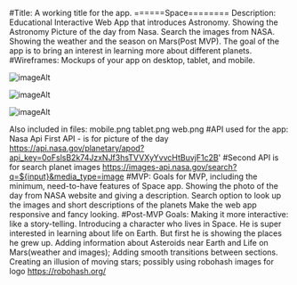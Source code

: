 #Title: A working title for the app. ======Space========
Description: Educational Interactive Web App that introduces Astronomy. Showing the Astronomy Picture of the day from Nasa. Search the images from NASA. Showing the weather and the season on Mars(Post MVP). The goal of the app is to bring an interest in learning more about different planets. 
#Wireframes: Mockups of your app on desktop, tablet, and mobile.

![imageAlt](https://imgur.com/53zBSR2.png)

![imageAlt](https://imgur.com/BrHZOf3.png)

![imageAlt](https://imgur.com/28AEzPw.png)

<!-- ![imageAlt](imageURL.png) -->
Also included in files: mobile.png tablet.png web.png
#API used for the app: Nasa Api
First API - is for picture of the day
https://api.nasa.gov/planetary/apod?api_key=0oFslsB2k74JzxNJf3hsTVVXyYvvcHtBuvjF1c2B'
#Second API is for search planet images
https://images-api.nasa.gov/search?q=${input}&media_type=image
#MVP: Goals for MVP, including the minimum, need-to-have features of Space app.
Showing the photo of the day from NASA website and giving a description.
Search option to look up the images and short descriptions of the planets
Make the web app responsive and fancy looking.
#Post-MVP Goals:
Making it more interactive: like a story-telling. Introducing a character who lives in Space. He is super interested in learning about life on Earth. But first he is showing the places he grew up. Adding information about Asteroids near Earth and Life on Mars(weather and images);
Adding smooth transitions between sections. Creating an illusion of moving stars;
possibly using robohash images for logo https://robohash.org/
